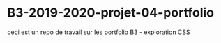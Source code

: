 # B3-2019-2020-projet-04-portfolio
ceci est un repo de travail sur les portfolio B3 - exploration CSS
